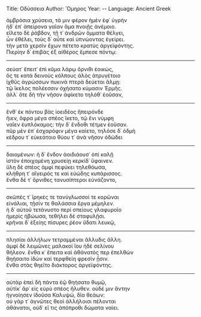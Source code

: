 Title: Οδύσσεια
Author: Ὅμηρος
Year: --
Language: Ancient Greek  

ἀμβρόσια χρύσεια, τά μιν φέρον ἠμὲν ἐφ᾽ ὑγρὴν<br />
ἠδ᾽ ἐπ᾽ ἀπείρονα γαῖαν ἅμα πνοιῇς ἀνέμοιο.<br />
εἵλετο δὲ ῥάβδον, τῇ τ᾽ ἀνδρῶν ὄμματα θέλγει,<br />
ὧν ἐθέλει, τοὺς δ᾽ αὖτε καὶ ὑπνώοντας ἐγείρει.<br />
τὴν μετὰ χερσὶν ἔχων πέτετο κρατὺς ἀργεϊφόντης.<br />
Πιερίην δ᾽ ἐπιβὰς ἐξ αἰθέρος ἔμπεσε πόντῳ:<br />

---
σεύατ᾽ ἔπειτ᾽ ἐπὶ κῦμα λάρῳ ὄρνιθι ἐοικώς,<br />
ὅς τε κατὰ δεινοὺς κόλπους ἁλὸς ἀτρυγέτοιο<br />
ἰχθῦς ἀγρώσσων πυκινὰ πτερὰ δεύεται ἅλμῃ:<br />
τῷ ἴκελος πολέεσσιν ὀχήσατο κύμασιν Ἑρμῆς.<br />
ἀλλ᾽ ὅτε δὴ τὴν νῆσον ἀφίκετο τηλόθ᾽ ἐοῦσαν,<br />

---
ἔνθ᾽ ἐκ πόντου βὰς ἰοειδέος ἤπειρόνδε<br />
ἤιεν, ὄφρα μέγα σπέος ἵκετο, τῷ ἔνι νύμφη<br />
ναῖεν ἐυπλόκαμος: τὴν δ᾽ ἔνδοθι τέτμεν ἐοῦσαν.<br />
πῦρ μὲν ἐπ᾽ ἐσχαρόφιν μέγα καίετο, τηλόσε δ᾽ ὀδμὴ<br />
κέδρου τ᾽ εὐκεάτοιο θύου τ᾽ ἀνὰ νῆσον ὀδώδει<br />

---
δαιομένων: ἡ δ᾽ ἔνδον ἀοιδιάουσ᾽ ὀπὶ καλῇ<br />
ἱστὸν ἐποιχομένη χρυσείῃ κερκίδ᾽ ὕφαινεν.<br />
ὕλη δὲ σπέος ἀμφὶ πεφύκει τηλεθόωσα,<br />
κλήθρη τ᾽ αἴγειρός τε καὶ εὐώδης κυπάρισσος.<br />
ἔνθα δέ τ᾽ ὄρνιθες τανυσίπτεροι εὐνάζοντο,<br />

---
σκῶπές τ᾽ ἴρηκές τε τανύγλωσσοί τε κορῶναι<br />
εἰνάλιαι, τῇσίν τε θαλάσσια ἔργα μέμηλεν.<br />
ἡ δ᾽ αὐτοῦ τετάνυστο περὶ σπείους γλαφυροῖο <br />
ἡμερὶς ἡβώωσα, τεθήλει δὲ σταφυλῇσι.<br />
κρῆναι δ᾽ ἑξείης πίσυρες ῥέον ὕδατι λευκῷ,<br />

---
πλησίαι ἀλλήλων τετραμμέναι ἄλλυδις ἄλλη.<br />
ἀμφὶ δὲ λειμῶνες μαλακοὶ ἴου ἠδὲ σελίνου<br />
θήλεον. ἔνθα κ᾽ ἔπειτα καὶ ἀθάνατός περ ἐπελθὼν<br />
θηήσαιτο ἰδὼν καὶ τερφθείη φρεσὶν ᾗσιν.<br />
ἔνθα στὰς θηεῖτο διάκτορος ἀργεϊφόντης.<br />

---
αὐτὰρ ἐπεὶ δὴ πάντα ἑῷ θηήσατο θυμῷ,<br />
αὐτίκ᾽ ἄρ᾽ εἰς εὐρὺ σπέος ἤλυθεν. οὐδέ μιν ἄντην<br />
ἠγνοίησεν ἰδοῦσα Καλυψώ, δῖα θεάων:<br />
οὐ γάρ τ᾽ ἀγνῶτες θεοὶ ἀλλήλοισι πέλονται<br />
ἀθάνατοι, οὐδ᾽ εἴ τις ἀπόπροθι δώματα ναίει.<br />
